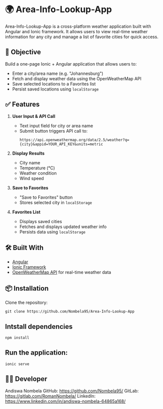 # 🌍 Area-Info-Lookup-App
Area-Info-Lookup-App is a cross-platform weather application built with Angular and Ionic framework. It allows users to view real-time weather information for any city and manage a list of favorite cities for quick access.

## 🎯 Objective

Build a one-page Ionic + Angular application that allows users to:
- Enter a city/area name (e.g. "Johannesburg")
- Fetch and display weather data using the OpenWeatherMap API
- Save selected locations to a Favorites list
- Persist saved locations using `localStorage`

## ✅ Features

1. **User Input & API Call**
   - Text input field for city or area name
   - Submit button triggers API call to:
     ```
     https://api.openweathermap.org/data/2.5/weather?q={city}&appid=YOUR_API_KEY&units=metric
     ```

2. **Display Results**
   - City name
   - Temperature (°C)
   - Weather condition
   - Wind speed

3. **Save to Favorites**
   - "Save to Favorites" button
   - Stores selected city in `localStorage`

4. **Favorites List**
   - Displays saved cities
   - Fetches and displays updated weather info
   - Persists data using `localStorage`

## 🛠️ Built With

- [Angular](https://angular.io/)
- [Ionic Framework](https://ionicframework.com/)
- [OpenWeatherMap API](https://openweathermap.org/api) for real-time weather data

## 📦 Installation

Clone the repository:
```
git clone https://github.com/Nombela95/Area-Info-Lookup-App
```
## Intstall dependencies
```
npm install
```
## Run the application:
```
ionic serve
```

## 🙋‍♀️ Developer
Andiswa Nombela
GitHub: https://github.com/Nombela95/
GitLab: https://gitlab.com/RomanNombela/
LinkedIn: https://www.linkedin.com/in/andiswa-nombela-64865a168/